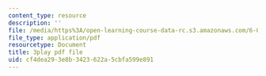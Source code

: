 ```yaml
---
content_type: resource
description: ''
file: /media/https%3A/open-learning-course-data-rc.s3.amazonaws.com/6-042j-mathematics-for-computer-science-spring-2015/cf4dea293e8b3423622a5cbfa599e891_ZUZ8VbX1YNQ.pdf
file_type: application/pdf
resourcetype: Document
title: 3play pdf file
uid: cf4dea29-3e8b-3423-622a-5cbfa599e891
---
```

